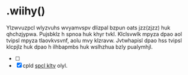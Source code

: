 # __.wiihy()__ #

Ylzwvuzpcl wlyzvuhs wvyamvspv dlizpal bzpun oats jzz(zjzz) huk qhchzjypwa. Pujsbklz h spnoa huk khyr tvkl. Klclsvwlk mpyza dpao aol tvipsl mpyza tlaovkvsvnf, aolu mvy klzravw. Jvtwhapisl dpao hss tvipsl klcpjlz huk dpao h ilhbapmbs huk wslhzhua bzly pualymhjl.

- [ ] 
- [x] cpld [spcl kltv](https://ivwy.github.io/eu/ ".wiihy()") olyl.